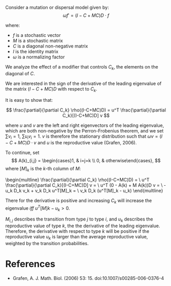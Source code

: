 
Consider a mutation or dispersal model given by:
$$
\omega f' = (I-C+MC)D \cdot f
$$

where:

- $f$ is a stochastic vector
- $M$ is a stochastic matrix
- $C$ is a diagonal non-negative matrix
- $I$ is the identity matrix
- $\omega$ is a normalizing factor

We analyze the effect of a modifier that controls $C_k$, the elements on the diagonal of $C$.

We are interested in the sign of the derivative of the leading eigenvalue of the matrix $(I-C+MC)D$ with respect to $C_k$.

It is easy to show that:

$$
\frac{\partial}{\partial C_k} \rho((I-C+MC)D) = 
u^T \frac{\partial}{\partial C_k}[(I-C+MC)D] v
$$

where $u$ and $v$ are the left and right eigenvectors of the leading eigenvalue, which are both non-negative by the Perron-Frobenius theorem, and we set $\sum{v_i} = 1$, $\sum{u_i v_i} = 1$. 
$v$ is therefore the stationary distribution such that 
$\omega v = (I-C+MC)D \cdot v$
and $u$ is the reproductive value (Grafen, 2006).

To continue, set 
$$
A(k)_{i,j} = \begin{cases}1, & i=j=k \\ 0, & otherwise\end{cases},
$$ 
where $[M]_k$ is the $k$-th column of $M$:

\begin{multline}
\frac{\partial}{\partial C_k} \rho((I-C+MC)D) = \\
u^T \frac{\partial}{\partial C_k}[(I-C+MC)D] v = \\
u^T (0 - A(k) + M A(k))D v = \\
-u_k D_k v_k + v_k D_k u^T[M]_k = \\
v_k D_k (u^T[M]_k - u_k)
\end{multline}

There for the derivative is positive and increasing $C_k$ will increase the eigenvalue _iff_ $u^T[M]k-u_k>0$.

$M_{i,j}$ describes the transition from type $j$ to type $i$,
and $u_k$ describes the reproductive value of type $k$,
the the derivative of the leading eigenvalue. 
Therefore, the derivative with respect to type $k$
will be positive if the reproductive value $u_k$ is larger than the average reproductive value, weighted by the transition probabilities.

# References

- Grafen, A. J. Math. Biol. (2006) 53: 15. doi:10.1007/s00285-006-0376-4
